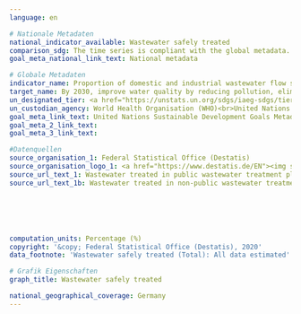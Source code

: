 ```yaml
---
language: en

# Nationale Metadaten
national_indicator_available: Wastewater safely treated
comparison_sdg: The time series is compliant with the global metadata.
goal_meta_national_link_text: National metadata

# Globale Metadaten
indicator_name: Proportion of domestic and industrial wastewater flow safely treated
target_name: By 2030, improve water quality by reducing pollution, eliminating dumping and minimizing release of hazardous chemicals and materials, halving the proportion of untreated wastewater and substantially increasing recycling and safe reuse globally
un_designated_tier: <a href="https://unstats.un.org/sdgs/iaeg-sdgs/tier-classification/" title="Click here for more information on the UN tier classification.">Tier II</a>
un_custodian_agency: World Health Organisation (WHO)<br>United Nations Human Settlements Programme (UN-Habitat)<br>United Nations Statistics Division (UNSD)
goal_meta_link_text: United Nations Sustainable Development Goals Metadata
goal_meta_2_link_text: 
goal_meta_3_link_text: 

#Datenquellen
source_organisation_1: Federal Statistical Office (Destatis)
source_organisation_logo_1: <a href="https://www.destatis.de/EN"><img src="https://g205sdgs.github.io/sdg-indicators/public/OrgImgEn/destatis.png" alt="Logo destatis" style="height:60px; width:148px" /></a>
source_url_text_1: Wastewater treated in public wastewater treatment plants (only available in German)
source_url_text_1b: Wastewater treated in non-public wastewater treatment plants (only available in German)






computation_units: Percentage (%)
copyright: '&copy; Federal Statistical Office (Destatis), 2020'
data_footnote: 'Wastewater safely treated (Total): All data estimated'

# Grafik Eigenschaften
graph_title: Wastewater safely treated

national_geographical_coverage: Germany
---
```


